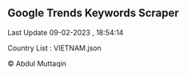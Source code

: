 

## Google Trends Keywords Scraper 
 
Last Update 09-02-2023 , 18:54:14

Country List :
VIETNAM.json



© Abdul Muttaqin 

